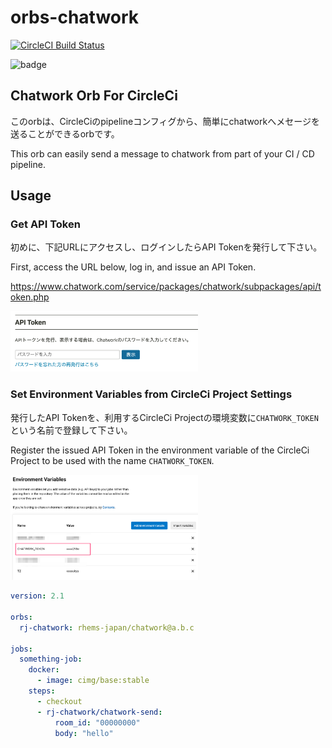 # orbs-chatwork

[![CircleCI Build Status](https://circleci.com/gh/RHEMS-Japan/orbs-chatwork.svg?style=shield "CircleCI Build Status")](https://circleci.com/gh/RHEMS-Japan/orbs-chatwork) 

![badge](https://badges.rhems-japan.com/api-get-badge.svg?user_id=f3kRpRI20H4D6toMv0MX&timedelta=9&organization=RHEMS-Japan&repo=orbs-chatwork&app=orbs-chatwork&branch=alpha&cised=true&update=20220107-142447)

## Chatwork Orb For CircleCi

このorbは、CircleCiのpipelineコンフィグから、簡単にchatworkへメセージを送ることができるorbです。

This orb can easily send a message to chatwork from part of your CI / CD pipeline.

## Usage
### Get API Token

初めに、下記URLにアクセスし、ログインしたらAPI Tokenを発行して下さい。

First, access the URL below, log in, and issue an API Token.

https://www.chatwork.com/service/packages/chatwork/subpackages/api/token.php


<img src="images/for_readme/image01.png" width="300px">

### Set Environment Variables from CircleCi Project Settings

発行したAPI Tokenを、利用するCircleCi Projectの環境変数に`CHATWORK_TOKEN`という名前で登録して下さい。

Register the issued API Token in the environment variable of the CircleCi Project to be used with the name `CHATWORK_TOKEN`.

<img src="images/for_readme/image02.png" width="300px">



```yml
version: 2.1

orbs:
  rj-chatwork: rhems-japan/chatwork@a.b.c

jobs:
  something-job:
    docker:
      - image: cimg/base:stable
    steps:
      - checkout
      - rj-chatwork/chatwork-send:
          room_id: "00000000"
          body: "hello"
```